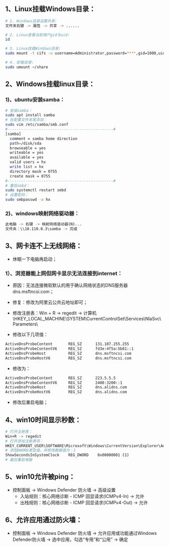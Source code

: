 ## 1、Linux挂载Windows目录：

```bash
# 1. Windows目录设置共享:
文件夹右键 -> 属性 -> 共享 -> ......

# 2. Linux查看当前用户gid与uid:
id

# 3. Linux挂载Windows目录:
sudo mount -t cifs -o username=Administrator,password=****,gid=1000,uid=1000 //192.168.1.26/share ~/share

# 4. 卸载目录:
sudo umount ~/share
```

## 2、Windows挂载linux目录：

### 1)、ubuntu安装samba：
```bash
# 安装samba：
sudo apt install samba
# 在配置文件末尾添加：
sudo vim /etc/samba/smb.conf
#-----------------------------------------------#
[samba]
  comment = samba home direction
  path=/disk/sda
  browseable = yes
  writeable = yes
  available = yes
  valid users = hx
  write list = hx
  directory mask = 0755
  create mask = 0755
#-----------------------------------------------#
# 重启smbd：
sudo systemctl restart smbd
# 设置密码：
sudo smbpasswd -a hx
```

### 2)、windows映射网络驱动器：

```bash
此电脑 -> 右键 -> 映射网络驱动器(N)...
文件夹：\\10.110.0.3\samba -> 完成
```

## 3、网卡连不上无线网络：

- 休眠一下电脑再启动；

### 1）、浏览器能上网但网卡显示无法连接到internet：

- 原因：无法连接微软默认的用于确认网络状态的DNS服务器 dns.msftncsi.com；

- 修复：修改为阿里云公共云地址即可；

- 修改注册表：Win + R -> regedit -> 计算机\HKEY_LOCAL_MACHINE\SYSTEM\CurrentControlSet\Services\NlaSvc\Parameters\

- 修改以下几项值：

```bash
ActiveDnsProbeContent		REG_SZ		131.107.255.255
ActiveDnsProbeContentV6		REG_SZ		fd3e:4f5a:5b81::1
ActiveDnsProbeHost			REG_SZ		dns.msftncsi.com
ActiveDnsProbeHostV6		REG_SZ		dns.msftncsi.com
```

- 修改为：

```bash
ActiveDnsProbeContent		REG_SZ		223.5.5.5
ActiveDnsProbeContentV6		REG_SZ		2400:3200::1
ActiveDnsProbeHost			REG_SZ		dns.alidns.com
ActiveDnsProbeHostV6		REG_SZ		dns.alidns.com
```

- 修改后重启电脑；

## 4、win10时间显示秒数：

```bash
# 打开注册表：
Win+R -> regedit
# 打开添加注册表项：
HKEY_CURRENT_USER\SOFTWARE\Microsoft\Windows\CurrentVersion\Explorer\Advanced
# 添加DWORD类型值，并修改数据值为：1
ShowSecondsInSystemClock    REG_DWORD    0x00000001 (1)
# 最后重启电脑
```

## 5、win10允许被ping：

- 控制面板 -> Windows Defender 防火墙 -> 高级设置
  - 入站规则：核心网络诊断 - ICMP 回显请求(ICMPv4-In) -> 允许
  - 出栈规则：核心网络诊断 - ICMP 回显请求(ICMPv4-Out) -> 允许

## 6、允许应用通过防火墙：

- 控制面板 -> Windows Defender 防火墙 -> 允许应用或功能通过Windows Defender防火墙 -> 选中应用，勾选“专用”和“公用” -> 确定
